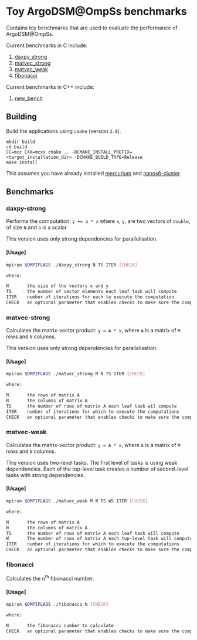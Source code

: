 # Toy ArgoDSM@OmpSs benchmarks

Contains toy benchmarks that are used to evaluate the performance of ArgoDSM@OmpSs.

Current benchmarks in C include:
1. [daxpy_strong](./c_bench/daxpy_strong/)
2. [matvec_strong](./c_bench/matvec_strong/)
3. [matvec_weak](./c_bench/matvec_weak/)
4. [fibonacci](./c_bench/fibonacci/)

Current benchmarks in C++ include:
1. [new_bench](./cpp_bench/new_bench/)

## Building

Build the applications using `cmake` (version `2.8`).

```shell
mkdir build
cd build
CC=mcc CXX=mcxx cmake .. -DCMAKE_INSTALL_PREFIX=<target_installation_dir> -DCMAKE_BUILD_TYPE=Release
make install
```

This assumes you have already installed [mercurium](https://github.com/bsc-pm/mcxx) and [nanos6-cluster](https://github.com/bsc-pm/nanos6-cluster).

## Benchmarks

### **daxpy-strong**

Performs the computation: `y += a * x` where `x`, `y`, are two vectors of `double`, of size `N` and `a` is a scalar.

This version uses only strong dependencies for parallelisation.

#### **[Usage]**

```sh
mpirun $OMPIFLAGS ./daxpy_strong N TS ITER [CHECK]

where:

N       the size of the vectors x and y
TS      the number of vector elements each leaf task will compute
ITER    number of iterations for each to execute the computation
CHECK   an optional parameter that enables checks to make sure the comptuation is correct
```

### **matvec-strong**

Calculates the matrix-vector product: `y = A * x`, where `A` is a matrix of `M` rows and `N` columns.

This version uses only strong dependencies for parallelisation.

#### **[Usage]**

```sh
mpirun $OMPIFLAGS ./matvec_strong M N TS ITER [CHECK]

where:

M       the rows of matrix A
N       the columns of matrix A
TS      the number of rows of matrix A each leaf task wil compute
ITER    number of iterations for which to execute the computations
CHECK   an optional parameter that enables checks to make sure the comptuation is correct
```

### **matvec-weak**

Calculates the matrix-vector product: `y = A * x`, where `A` is a matrix of `M` rows and `N` columns.

This version uses two-level tasks. The first level of tasks is using weak dependencies. Each of the top-level task creates a number of second-level tasks with strong dependencies.

#### **[Usage]**

```sh
mpirun $OMPIFLAGS ./matvec_weak M N TS WS ITER [CHECK]

where:

M       the rows of matrix A
N       the columns of matrix A
TS      the number of rows of matrix A each leaf task will compute
W       The number of rows of matrix A each top-level task will compute
ITER    number of iterations for which to execute the computations
CHECK   an optional parameter that enables checks to make sure the comptuation is correct
```

### **fibonacci**

Calculates the n<sup>th</sup> fibonacci number.

#### **[Usage]**

```sh
mpirun $OMPIFLAGS ./fibonacci N [CHECK]

where:

N       the fibonacci number to calculate
CHECK   an optional parameter that enables checks to make sure the computation is correct
```

